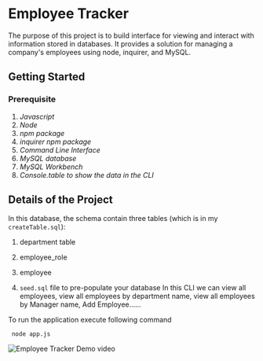 # Employee Tracker

The purpose of this project is to build interface for viewing and interact with information stored in databases. It provides a solution for managing a company's employees using node, inquirer, and MySQL.

## Getting Started

### Prerequisite

1. *Javascript*
2. *Node*
3.  *npm package*
4. *inquirer npm package*
5. *Command Line Interface*
6. *MySQL database*
7. *MySQL Workbench*
8. *Console.table to show the data in the CLI*

## Details of the Project

In this database, the schema contain three tables (which is in my `createTable.sql`):

1. department table 

2. employee_role 

3. employee

4. `seed.sql` file to pre-populate your database
In this CLI we can view all employees, view all employees by department name, view all employees by Manager name, Add Employee......   
  
To run the application execute following command 
```
 node app.js
```

![Employee Tracker Demo video](/images/team_profile.gif)